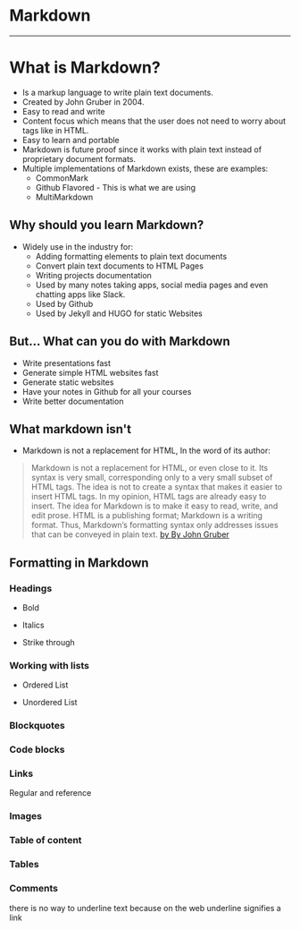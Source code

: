 # Markdown
---
# What is Markdown?
* Is a markup language to write plain text documents.
* Created by John Gruber in 2004.
* Easy to read and write
* Content focus which means that the user does not need to worry about tags like in HTML.
* Easy to learn and portable
* Markdown is future proof since it works with plain text instead of proprietary document formats.
* Multiple implementations of Markdown exists, these are examples:
  * CommonMark
  * Github Flavored - This is what we are using
  * MultiMarkdown

## Why should you learn Markdown?
* Widely use in the industry for:
  * Adding formatting elements to plain text documents
  * Convert plain text documents to HTML Pages
  * Writing projects documentation
  * Used by many notes taking apps, social media pages and even chatting apps like Slack.
  * Used by Github
  * Used by Jekyll and HUGO for static Websites
## But... What can you do with Markdown
  * Write presentations fast
  * Generate simple HTML websites fast
  * Generate static websites
  * Have your notes in Github for all your courses
  * Write better documentation
## What markdown isn't
* Markdown is not a replacement for HTML, In the word of its author:
> Markdown is not a replacement for HTML, or even close to it. Its syntax is very small, corresponding only to a very small subset of HTML tags. The idea is not to create a syntax that makes it easier to insert HTML tags. In my opinion, HTML tags are already easy to insert. The idea for Markdown is to make it easy to read, write, and edit prose. HTML is a publishing format; Markdown is a writing format. Thus, Markdown’s formatting syntax only addresses issues that can be conveyed in plain text.
[by By John Gruber](https://daringfireball.net/projects/markdown/syntax#html)


## Formatting in Markdown

### Headings

* Bold

* Italics

* Strike through

### Working with lists

* Ordered List

* Unordered List

### Blockquotes

### Code blocks 

### Links
Regular and reference
### Images

### Table of content

### Tables

### Comments


there is no way to underline text because on the web underline signifies a link